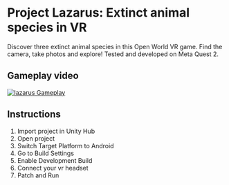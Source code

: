# Project Lazarus: Extinct animal species in VR


Discover three extinct animal species in this Open World VR game. Find the camera, take photos and explore!
Tested and developed on Meta Quest 2.

## Gameplay video
[![lazarus Gameplay](https://img.youtube.com/vi/et_SZMBemws/0.jpg)](https://www.youtube.com/watch?v=et_SZMBemws "Gameplay")


## Instructions

1. Import project in Unity Hub
2. Open project
3. Switch Target Platform to Android 
4. Go to Build Settings
5. Enable Development Build
6. Connect your vr headset
7. Patch and Run
